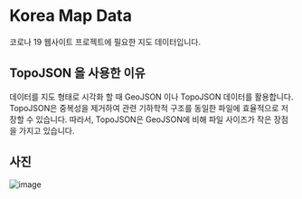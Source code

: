 # Korea Map Data 
코로나 19 웹사이트 프로젝트에 필요한 지도 데이터입니다.


## TopoJSON 을 사용한 이유
데이터를 지도 형태로 시각화 할 때 GeoJSON 이나 TopoJSON 데이터를 활용합니다.
TopoJSON은 중복성을 제거하여 관련 기하학적 구조를 동일한 파일에 효율적으로 저장할 수 있습니다.
따라서, TopoJSON은 GeoJSON에 비해 파일 사이즈가 작은 장점을 가지고 있습니다.


## 사진
![image](https://user-images.githubusercontent.com/87973617/180373270-7e336530-55f1-469e-b57c-900698b51540.png)


 
